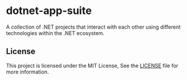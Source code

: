 # dotnet-app-suite

A collection of .NET projects that interact with each other using different technologies within the .NET ecosystem.

## License

This project is licensed under the MIT License, See the [LICENSE](./LICENSE) file for more information.
